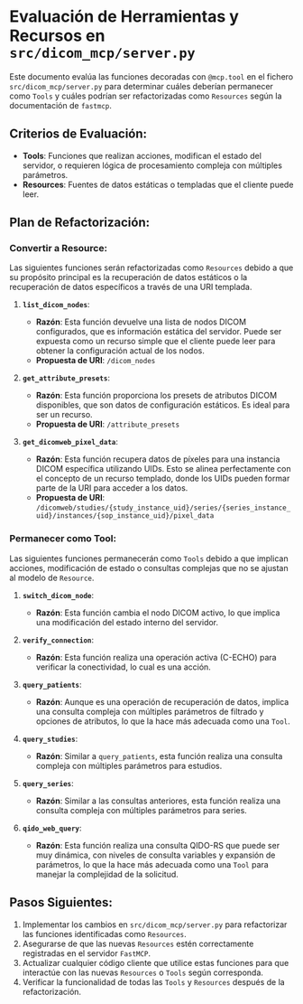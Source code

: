 # Evaluación de Herramientas y Recursos en `src/dicom_mcp/server.py`

Este documento evalúa las funciones decoradas con `@mcp.tool` en el fichero `src/dicom_mcp/server.py` para determinar cuáles deberían permanecer como `Tools` y cuáles podrían ser refactorizadas como `Resources` según la documentación de `fastmcp`.

## Criterios de Evaluación:

*   **Tools**: Funciones que realizan acciones, modifican el estado del servidor, o requieren lógica de procesamiento compleja con múltiples parámetros.
*   **Resources**: Fuentes de datos estáticas o templadas que el cliente puede leer.

## Plan de Refactorización:

### Convertir a Resource:

Las siguientes funciones serán refactorizadas como `Resources` debido a que su propósito principal es la recuperación de datos estáticos o la recuperación de datos específicos a través de una URI templada.

1.  **`list_dicom_nodes`**:
    *   **Razón**: Esta función devuelve una lista de nodos DICOM configurados, que es información estática del servidor. Puede ser expuesta como un recurso simple que el cliente puede leer para obtener la configuración actual de los nodos.
    *   **Propuesta de URI**: `/dicom_nodes`

2.  **`get_attribute_presets`**:
    *   **Razón**: Esta función proporciona los presets de atributos DICOM disponibles, que son datos de configuración estáticos. Es ideal para ser un recurso.
    *   **Propuesta de URI**: `/attribute_presets`

3.  **`get_dicomweb_pixel_data`**:
    *   **Razón**: Esta función recupera datos de píxeles para una instancia DICOM específica utilizando UIDs. Esto se alinea perfectamente con el concepto de un recurso templado, donde los UIDs pueden formar parte de la URI para acceder a los datos.
    *   **Propuesta de URI**: `/dicomweb/studies/{study_instance_uid}/series/{series_instance_uid}/instances/{sop_instance_uid}/pixel_data`

### Permanecer como Tool:

Las siguientes funciones permanecerán como `Tools` debido a que implican acciones, modificación de estado o consultas complejas que no se ajustan al modelo de `Resource`.

1.  **`switch_dicom_node`**:
    *   **Razón**: Esta función cambia el nodo DICOM activo, lo que implica una modificación del estado interno del servidor.

2.  **`verify_connection`**:
    *   **Razón**: Esta función realiza una operación activa (C-ECHO) para verificar la conectividad, lo cual es una acción.

3.  **`query_patients`**:
    *   **Razón**: Aunque es una operación de recuperación de datos, implica una consulta compleja con múltiples parámetros de filtrado y opciones de atributos, lo que la hace más adecuada como una `Tool`.

4.  **`query_studies`**:
    *   **Razón**: Similar a `query_patients`, esta función realiza una consulta compleja con múltiples parámetros para estudios.

5.  **`query_series`**:
    *   **Razón**: Similar a las consultas anteriores, esta función realiza una consulta compleja con múltiples parámetros para series.

6.  **`qido_web_query`**:
    *   **Razón**: Esta función realiza una consulta QIDO-RS que puede ser muy dinámica, con niveles de consulta variables y expansión de parámetros, lo que la hace más adecuada como una `Tool` para manejar la complejidad de la solicitud.

## Pasos Siguientes:

1.  Implementar los cambios en `src/dicom_mcp/server.py` para refactorizar las funciones identificadas como `Resources`.
2.  Asegurarse de que las nuevas `Resources` estén correctamente registradas en el servidor `FastMCP`.
3.  Actualizar cualquier código cliente que utilice estas funciones para que interactúe con las nuevas `Resources` o `Tools` según corresponda.
4.  Verificar la funcionalidad de todas las `Tools` y `Resources` después de la refactorización.
